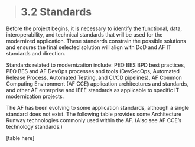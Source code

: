 > # **3.2** Standards

Before the project begins, it is necessary to identify the functional, data, interoperability, and technical standards that will be used for the modernized application.  These standards constrain the possible solutions and ensures the final selected solution will align with DoD and AF IT standards and direction.

Standards related to modernization include: PEO BES BPD best practices, PEO BES and AF DevOps processes and tools (DevSecOps, Automated Release Process, Automated Testing, and CI/CD pipelines), AF Common Computing Environment (AF CCE) application architectures and standards, and other AF enterprise and IEEE standards as applicable to specific IT modernization projects.

The AF has been evolving to some application standards, although a single standard does not exist.  The following table provides some Architecture Runway technologies commonly used within the AF. (Also see AF CCE’s technology standards.)

[table here]